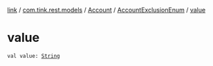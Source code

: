 [link](../../../index.md) / [com.tink.rest.models](../../index.md) / [Account](../index.md) / [AccountExclusionEnum](index.md) / [value](./value.md)

# value

`val value: `[`String`](https://kotlinlang.org/api/latest/jvm/stdlib/kotlin/-string/index.html)